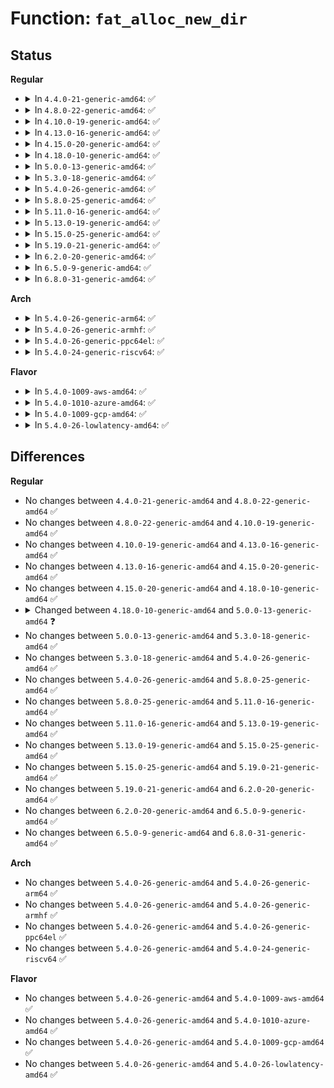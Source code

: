 # Function: <code>fat_alloc_new_dir</code>

## Status
<b>Regular</b>
<ul>
<li>
<details>
<summary>In <code>4.4.0-21-generic-amd64</code>: ✅</summary>

```c
int fat_alloc_new_dir(struct inode * dir, struct timespec * ts)
```

```json
{
  "name": "fat_alloc_new_dir",
  "collision_type": "Unique Global",
  "inline_type": "No",
  "funcs": [
    {
      "addr": 18446744071581951376,
      "name": "fat_alloc_new_dir",
      "external": true,
      "loc": "fs/fat/dir.c:1133",
      "file": "fs/fat/dir.c",
      "inline": "seen, unknown",
      "caller_inline": [],
      "caller_func": [
        "fs/fat/namei_vfat.c:vfat_mkdir"
      ]
    }
  ],
  "symbols": [
    {
      "addr": 18446744071581951376,
      "name": "fat_alloc_new_dir",
      "section": ".text",
      "bind": "STB_GLOBAL",
      "size": 541
    }
  ]
}
```
</details>
</li>
<li>
<details>
<summary>In <code>4.8.0-22-generic-amd64</code>: ✅</summary>

```c
int fat_alloc_new_dir(struct inode * dir, struct timespec * ts)
```

```json
{
  "name": "fat_alloc_new_dir",
  "collision_type": "Unique Global",
  "inline_type": "No",
  "funcs": [
    {
      "addr": 18446744071582161872,
      "name": "fat_alloc_new_dir",
      "external": true,
      "loc": "fs/fat/dir.c:1133",
      "file": "fs/fat/dir.c",
      "inline": "seen, unknown",
      "caller_inline": [],
      "caller_func": [
        "fs/fat/namei_vfat.c:vfat_mkdir"
      ]
    }
  ],
  "symbols": [
    {
      "addr": 18446744071582161872,
      "name": "fat_alloc_new_dir",
      "section": ".text",
      "bind": "STB_GLOBAL",
      "size": 545
    }
  ]
}
```
</details>
</li>
<li>
<details>
<summary>In <code>4.10.0-19-generic-amd64</code>: ✅</summary>

```c
int fat_alloc_new_dir(struct inode * dir, struct timespec * ts)
```

```json
{
  "name": "fat_alloc_new_dir",
  "collision_type": "Unique Global",
  "inline_type": "No",
  "funcs": [
    {
      "addr": 18446744071582251280,
      "name": "fat_alloc_new_dir",
      "external": true,
      "loc": "fs/fat/dir.c:1133",
      "file": "fs/fat/dir.c",
      "inline": "seen, unknown",
      "caller_inline": [],
      "caller_func": [
        "fs/fat/namei_vfat.c:vfat_mkdir"
      ]
    }
  ],
  "symbols": [
    {
      "addr": 18446744071582251280,
      "name": "fat_alloc_new_dir",
      "section": ".text",
      "bind": "STB_GLOBAL",
      "size": 545
    }
  ]
}
```
</details>
</li>
<li>
<details>
<summary>In <code>4.13.0-16-generic-amd64</code>: ✅</summary>

```c
int fat_alloc_new_dir(struct inode * dir, struct timespec * ts)
```

```json
{
  "name": "fat_alloc_new_dir",
  "collision_type": "Unique Global",
  "inline_type": "No",
  "funcs": [
    {
      "addr": 18446744071582336320,
      "name": "fat_alloc_new_dir",
      "external": true,
      "loc": "fs/fat/dir.c:1133",
      "file": "fs/fat/dir.c",
      "inline": "seen, unknown",
      "caller_inline": [],
      "caller_func": [
        "fs/fat/namei_vfat.c:vfat_mkdir"
      ]
    }
  ],
  "symbols": [
    {
      "addr": 18446744071582336320,
      "name": "fat_alloc_new_dir",
      "section": ".text",
      "bind": "STB_GLOBAL",
      "size": 533
    }
  ]
}
```
</details>
</li>
<li>
<details>
<summary>In <code>4.15.0-20-generic-amd64</code>: ✅</summary>

```c
int fat_alloc_new_dir(struct inode * dir, struct timespec * ts)
```

```json
{
  "name": "fat_alloc_new_dir",
  "collision_type": "Unique Global",
  "inline_type": "No",
  "funcs": [
    {
      "addr": 18446744071582486880,
      "name": "fat_alloc_new_dir",
      "external": true,
      "loc": "fs/fat/dir.c:1132",
      "file": "fs/fat/dir.c",
      "inline": "seen, unknown",
      "caller_inline": [],
      "caller_func": [
        "fs/fat/namei_vfat.c:vfat_mkdir"
      ]
    }
  ],
  "symbols": [
    {
      "addr": 18446744071582486880,
      "name": "fat_alloc_new_dir",
      "section": ".text",
      "bind": "STB_GLOBAL",
      "size": 533
    }
  ]
}
```
</details>
</li>
<li>
<details>
<summary>In <code>4.18.0-10-generic-amd64</code>: ✅</summary>

```c
int fat_alloc_new_dir(struct inode * dir, struct timespec * ts)
```

```json
{
  "name": "fat_alloc_new_dir",
  "collision_type": "Unique Global",
  "inline_type": "No",
  "funcs": [
    {
      "addr": 18446744071582677952,
      "name": "fat_alloc_new_dir",
      "external": true,
      "loc": "fs/fat/dir.c:1133",
      "file": "fs/fat/dir.c",
      "inline": "seen, unknown",
      "caller_inline": [],
      "caller_func": [
        "fs/fat/namei_vfat.c:vfat_mkdir"
      ]
    }
  ],
  "symbols": [
    {
      "addr": 18446744071582677952,
      "name": "fat_alloc_new_dir",
      "section": ".text",
      "bind": "STB_GLOBAL",
      "size": 538
    }
  ]
}
```
</details>
</li>
<li>
<details>
<summary>In <code>5.0.0-13-generic-amd64</code>: ✅</summary>

```c
int fat_alloc_new_dir(struct inode * dir, struct timespec64 * ts)
```

```json
{
  "name": "fat_alloc_new_dir",
  "collision_type": "Unique Global",
  "inline_type": "No",
  "funcs": [
    {
      "addr": 18446744071582779824,
      "name": "fat_alloc_new_dir",
      "external": true,
      "loc": "fs/fat/dir.c:1135",
      "file": "fs/fat/dir.c",
      "inline": "seen, unknown",
      "caller_inline": [],
      "caller_func": [
        "fs/fat/namei_vfat.c:vfat_mkdir"
      ]
    }
  ],
  "symbols": [
    {
      "addr": 18446744071582779824,
      "name": "fat_alloc_new_dir",
      "section": ".text",
      "bind": "STB_GLOBAL",
      "size": 538
    }
  ]
}
```
</details>
</li>
<li>
<details>
<summary>In <code>5.3.0-18-generic-amd64</code>: ✅</summary>

```c
int fat_alloc_new_dir(struct inode * dir, struct timespec64 * ts)
```

```json
{
  "name": "fat_alloc_new_dir",
  "collision_type": "Unique Global",
  "inline_type": "No",
  "funcs": [
    {
      "addr": 18446744071582953984,
      "name": "fat_alloc_new_dir",
      "external": true,
      "loc": "fs/fat/dir.c:1136",
      "file": "fs/fat/dir.c",
      "inline": "seen, unknown",
      "caller_inline": [],
      "caller_func": [
        "fs/fat/namei_vfat.c:vfat_mkdir"
      ]
    }
  ],
  "symbols": [
    {
      "addr": 18446744071582953984,
      "name": "fat_alloc_new_dir",
      "section": ".text",
      "bind": "STB_GLOBAL",
      "size": 538
    }
  ]
}
```
</details>
</li>
<li>
<details>
<summary>In <code>5.4.0-26-generic-amd64</code>: ✅</summary>

```c
int fat_alloc_new_dir(struct inode * dir, struct timespec64 * ts)
```

```json
{
  "name": "fat_alloc_new_dir",
  "collision_type": "Unique Global",
  "inline_type": "No",
  "funcs": [
    {
      "addr": 18446744071583060592,
      "name": "fat_alloc_new_dir",
      "external": true,
      "loc": "fs/fat/dir.c:1137",
      "file": "fs/fat/dir.c",
      "inline": "seen, unknown",
      "caller_inline": [],
      "caller_func": [
        "fs/fat/namei_vfat.c:vfat_mkdir"
      ]
    }
  ],
  "symbols": [
    {
      "addr": 18446744071583060592,
      "name": "fat_alloc_new_dir",
      "section": ".text",
      "bind": "STB_GLOBAL",
      "size": 589
    }
  ]
}
```
</details>
</li>
<li>
<details>
<summary>In <code>5.8.0-25-generic-amd64</code>: ✅</summary>

```c
int fat_alloc_new_dir(struct inode * dir, struct timespec64 * ts)
```

```json
{
  "name": "fat_alloc_new_dir",
  "collision_type": "Unique Global",
  "inline_type": "No",
  "funcs": [
    {
      "addr": 18446744071583380000,
      "name": "fat_alloc_new_dir",
      "external": true,
      "loc": "fs/fat/dir.c:1133",
      "file": "fs/fat/dir.c",
      "inline": "seen, unknown",
      "caller_inline": [],
      "caller_func": [
        "fs/fat/namei_vfat.c:vfat_mkdir"
      ]
    }
  ],
  "symbols": [
    {
      "addr": 18446744071583380000,
      "name": "fat_alloc_new_dir",
      "section": ".text",
      "bind": "STB_GLOBAL",
      "size": 592
    }
  ]
}
```
</details>
</li>
<li>
<details>
<summary>In <code>5.11.0-16-generic-amd64</code>: ✅</summary>

```c
int fat_alloc_new_dir(struct inode * dir, struct timespec64 * ts)
```

```json
{
  "name": "fat_alloc_new_dir",
  "collision_type": "Unique Global",
  "inline_type": "No",
  "funcs": [
    {
      "addr": 18446744071583495888,
      "name": "fat_alloc_new_dir",
      "external": true,
      "loc": "fs/fat/dir.c:1133",
      "file": "fs/fat/dir.c",
      "inline": "seen, unknown",
      "caller_inline": [],
      "caller_func": [
        "fs/fat/namei_vfat.c:vfat_mkdir"
      ]
    }
  ],
  "symbols": [
    {
      "addr": 18446744071583495888,
      "name": "fat_alloc_new_dir",
      "section": ".text",
      "bind": "STB_GLOBAL",
      "size": 592
    }
  ]
}
```
</details>
</li>
<li>
<details>
<summary>In <code>5.13.0-19-generic-amd64</code>: ✅</summary>

```c
int fat_alloc_new_dir(struct inode * dir, struct timespec64 * ts)
```

```json
{
  "name": "fat_alloc_new_dir",
  "collision_type": "Unique Global",
  "inline_type": "No",
  "funcs": [
    {
      "addr": 18446744071583517600,
      "name": "fat_alloc_new_dir",
      "external": true,
      "loc": "fs/fat/dir.c:1133",
      "file": "fs/fat/dir.c",
      "inline": "seen, unknown",
      "caller_inline": [],
      "caller_func": [
        "fs/fat/namei_vfat.c:vfat_mkdir"
      ]
    }
  ],
  "symbols": [
    {
      "addr": 18446744071583517600,
      "name": "fat_alloc_new_dir",
      "section": ".text",
      "bind": "STB_GLOBAL",
      "size": 574
    }
  ]
}
```
</details>
</li>
<li>
<details>
<summary>In <code>5.15.0-25-generic-amd64</code>: ✅</summary>

```c
int fat_alloc_new_dir(struct inode * dir, struct timespec64 * ts)
```

```json
{
  "name": "fat_alloc_new_dir",
  "collision_type": "Unique Global",
  "inline_type": "No",
  "funcs": [
    {
      "addr": 18446744071583873248,
      "name": "fat_alloc_new_dir",
      "external": true,
      "loc": "fs/fat/dir.c:1133",
      "file": "fs/fat/dir.c",
      "inline": "seen, unknown",
      "caller_inline": [],
      "caller_func": [
        "fs/fat/namei_vfat.c:vfat_mkdir"
      ]
    }
  ],
  "symbols": [
    {
      "addr": 18446744071583873248,
      "name": "fat_alloc_new_dir",
      "section": ".text",
      "bind": "STB_GLOBAL",
      "size": 574
    }
  ]
}
```
</details>
</li>
<li>
<details>
<summary>In <code>5.19.0-21-generic-amd64</code>: ✅</summary>

```c
int fat_alloc_new_dir(struct inode * dir, struct timespec64 * ts)
```

```json
{
  "name": "fat_alloc_new_dir",
  "collision_type": "Unique Global",
  "inline_type": "No",
  "funcs": [
    {
      "addr": 18446744071584448128,
      "name": "fat_alloc_new_dir",
      "external": true,
      "loc": "fs/fat/dir.c:1133",
      "file": "fs/fat/dir.c",
      "inline": "seen, unknown",
      "caller_inline": [],
      "caller_func": [
        "fs/fat/namei_vfat.c:vfat_mkdir"
      ]
    }
  ],
  "symbols": [
    {
      "addr": 18446744071584448128,
      "name": "fat_alloc_new_dir",
      "section": ".text",
      "bind": "STB_GLOBAL",
      "size": 595
    }
  ]
}
```
</details>
</li>
<li>
<details>
<summary>In <code>6.2.0-20-generic-amd64</code>: ✅</summary>

```c
int fat_alloc_new_dir(struct inode * dir, struct timespec64 * ts)
```

```json
{
  "name": "fat_alloc_new_dir",
  "collision_type": "Unique Global",
  "inline_type": "No",
  "funcs": [
    {
      "addr": 18446744071585110704,
      "name": "fat_alloc_new_dir",
      "external": true,
      "loc": "fs/fat/dir.c:1133",
      "file": "fs/fat/dir.c",
      "inline": "seen, unknown",
      "caller_inline": [],
      "caller_func": [
        "fs/fat/namei_vfat.c:vfat_mkdir"
      ]
    }
  ],
  "symbols": [
    {
      "addr": 18446744071585110704,
      "name": "fat_alloc_new_dir",
      "section": ".text",
      "bind": "STB_GLOBAL",
      "size": 602
    }
  ]
}
```
</details>
</li>
<li>
<details>
<summary>In <code>6.5.0-9-generic-amd64</code>: ✅</summary>

```c
int fat_alloc_new_dir(struct inode * dir, struct timespec64 * ts)
```

```json
{
  "name": "fat_alloc_new_dir",
  "collision_type": "Unique Global",
  "inline_type": "No",
  "funcs": [
    {
      "addr": 18446744071585339920,
      "name": "fat_alloc_new_dir",
      "external": true,
      "loc": "fs/fat/dir.c:1133",
      "file": "fs/fat/dir.c",
      "inline": "seen, unknown",
      "caller_inline": [],
      "caller_func": [
        "fs/fat/namei_vfat.c:vfat_mkdir"
      ]
    }
  ],
  "symbols": [
    {
      "addr": 18446744071585339920,
      "name": "fat_alloc_new_dir",
      "section": ".text",
      "bind": "STB_GLOBAL",
      "size": 602
    }
  ]
}
```
</details>
</li>
<li>
<details>
<summary>In <code>6.8.0-31-generic-amd64</code>: ✅</summary>

```c
int fat_alloc_new_dir(struct inode * dir, struct timespec64 * ts)
```

```json
{
  "name": "fat_alloc_new_dir",
  "collision_type": "Unique Global",
  "inline_type": "No",
  "funcs": [
    {
      "addr": 18446744071585574608,
      "name": "fat_alloc_new_dir",
      "external": true,
      "loc": "fs/fat/dir.c:1133",
      "file": "fs/fat/dir.c",
      "inline": "seen, unknown",
      "caller_inline": [],
      "caller_func": [
        "fs/fat/namei_vfat.c:vfat_mkdir"
      ]
    }
  ],
  "symbols": [
    {
      "addr": 18446744071585574608,
      "name": "fat_alloc_new_dir",
      "section": ".text",
      "bind": "STB_GLOBAL",
      "size": 617
    }
  ]
}
```
</details>
</li>
</ul>
<b>Arch</b>
<ul>
<li>
<details>
<summary>In <code>5.4.0-26-generic-arm64</code>: ✅</summary>

```c
int fat_alloc_new_dir(struct inode * dir, struct timespec64 * ts)
```

```json
{
  "name": "fat_alloc_new_dir",
  "collision_type": "Unique Global",
  "inline_type": "No",
  "funcs": [
    {
      "addr": 18446603336494761504,
      "name": "fat_alloc_new_dir",
      "external": true,
      "loc": "fs/fat/dir.c:1137",
      "file": "fs/fat/dir.c",
      "inline": "seen, unknown",
      "caller_inline": [],
      "caller_func": [
        "fs/fat/namei_vfat.c:vfat_mkdir"
      ]
    }
  ],
  "symbols": [
    {
      "addr": 18446603336494761504,
      "name": "fat_alloc_new_dir",
      "section": ".text",
      "bind": "STB_GLOBAL",
      "size": 616
    }
  ]
}
```
</details>
</li>
<li>
<details>
<summary>In <code>5.4.0-26-generic-armhf</code>: ✅</summary>

```c
int fat_alloc_new_dir(struct inode * dir, struct timespec64 * ts)
```

```json
{
  "name": "fat_alloc_new_dir",
  "collision_type": "Unique Global",
  "inline_type": "No",
  "funcs": [
    {
      "addr": 3228185324,
      "name": "fat_alloc_new_dir",
      "external": true,
      "loc": "fs/fat/dir.c:1137",
      "file": "fs/fat/dir.c",
      "inline": "seen, unknown",
      "caller_inline": [],
      "caller_func": [
        "fs/fat/namei_vfat.c:vfat_mkdir"
      ]
    }
  ],
  "symbols": [
    {
      "addr": 3228185324,
      "name": "fat_alloc_new_dir",
      "section": ".text",
      "bind": "STB_GLOBAL",
      "size": 676
    }
  ]
}
```
</details>
</li>
<li>
<details>
<summary>In <code>5.4.0-26-generic-ppc64el</code>: ✅</summary>

```c
int fat_alloc_new_dir(struct inode * dir, struct timespec64 * ts)
```

```json
{
  "name": "fat_alloc_new_dir",
  "collision_type": "Unique Global",
  "inline_type": "No",
  "funcs": [
    {
      "addr": 13835058055288594448,
      "name": "fat_alloc_new_dir",
      "external": true,
      "loc": "fs/fat/dir.c:1137",
      "file": "fs/fat/dir.c",
      "inline": "seen, unknown",
      "caller_inline": [],
      "caller_func": [
        "fs/fat/namei_vfat.c:vfat_mkdir"
      ]
    }
  ],
  "symbols": [
    {
      "addr": 13835058055288594448,
      "name": "fat_alloc_new_dir",
      "section": ".text",
      "bind": "STB_GLOBAL",
      "size": 748
    }
  ]
}
```
</details>
</li>
<li>
<details>
<summary>In <code>5.4.0-24-generic-riscv64</code>: ✅</summary>

```c
int fat_alloc_new_dir(struct inode * dir, struct timespec64 * ts)
```

```json
{
  "name": "fat_alloc_new_dir",
  "collision_type": "Unique Global",
  "inline_type": "No",
  "funcs": [
    {
      "addr": 18446743936274101456,
      "name": "fat_alloc_new_dir",
      "external": true,
      "loc": "fs/fat/dir.c:1137",
      "file": "fs/fat/dir.c",
      "inline": "seen, unknown",
      "caller_inline": [],
      "caller_func": [
        "fs/fat/namei_vfat.c:vfat_mkdir"
      ]
    }
  ],
  "symbols": [
    {
      "addr": 18446743936274101456,
      "name": "fat_alloc_new_dir",
      "section": ".text",
      "bind": "STB_GLOBAL",
      "size": 672
    }
  ]
}
```
</details>
</li>
</ul>
<b>Flavor</b>
<ul>
<li>
<details>
<summary>In <code>5.4.0-1009-aws-amd64</code>: ✅</summary>

```c
int fat_alloc_new_dir(struct inode * dir, struct timespec64 * ts)
```

```json
{
  "name": "fat_alloc_new_dir",
  "collision_type": "Unique Global",
  "inline_type": "No",
  "funcs": [
    {
      "addr": 18446744071583029328,
      "name": "fat_alloc_new_dir",
      "external": true,
      "loc": "fs/fat/dir.c:1137",
      "file": "fs/fat/dir.c",
      "inline": "seen, unknown",
      "caller_inline": [],
      "caller_func": [
        "fs/fat/namei_vfat.c:vfat_mkdir"
      ]
    }
  ],
  "symbols": [
    {
      "addr": 18446744071583029328,
      "name": "fat_alloc_new_dir",
      "section": ".text",
      "bind": "STB_GLOBAL",
      "size": 589
    }
  ]
}
```
</details>
</li>
<li>
<details>
<summary>In <code>5.4.0-1010-azure-amd64</code>: ✅</summary>

```c
int fat_alloc_new_dir(struct inode * dir, struct timespec64 * ts)
```

```json
{
  "name": "fat_alloc_new_dir",
  "collision_type": "Unique Global",
  "inline_type": "No",
  "funcs": [
    {
      "addr": 18446744071582966480,
      "name": "fat_alloc_new_dir",
      "external": true,
      "loc": "fs/fat/dir.c:1137",
      "file": "fs/fat/dir.c",
      "inline": "seen, unknown",
      "caller_inline": [],
      "caller_func": [
        "fs/fat/namei_vfat.c:vfat_mkdir"
      ]
    }
  ],
  "symbols": [
    {
      "addr": 18446744071582966480,
      "name": "fat_alloc_new_dir",
      "section": ".text",
      "bind": "STB_GLOBAL",
      "size": 589
    }
  ]
}
```
</details>
</li>
<li>
<details>
<summary>In <code>5.4.0-1009-gcp-amd64</code>: ✅</summary>

```c
int fat_alloc_new_dir(struct inode * dir, struct timespec64 * ts)
```

```json
{
  "name": "fat_alloc_new_dir",
  "collision_type": "Unique Global",
  "inline_type": "No",
  "funcs": [
    {
      "addr": 18446744071583017936,
      "name": "fat_alloc_new_dir",
      "external": true,
      "loc": "fs/fat/dir.c:1137",
      "file": "fs/fat/dir.c",
      "inline": "seen, unknown",
      "caller_inline": [],
      "caller_func": [
        "fs/fat/namei_vfat.c:vfat_mkdir"
      ]
    }
  ],
  "symbols": [
    {
      "addr": 18446744071583017936,
      "name": "fat_alloc_new_dir",
      "section": ".text",
      "bind": "STB_GLOBAL",
      "size": 589
    }
  ]
}
```
</details>
</li>
<li>
<details>
<summary>In <code>5.4.0-26-lowlatency-amd64</code>: ✅</summary>

```c
int fat_alloc_new_dir(struct inode * dir, struct timespec64 * ts)
```

```json
{
  "name": "fat_alloc_new_dir",
  "collision_type": "Unique Global",
  "inline_type": "No",
  "funcs": [
    {
      "addr": 18446744071583107104,
      "name": "fat_alloc_new_dir",
      "external": true,
      "loc": "fs/fat/dir.c:1137",
      "file": "fs/fat/dir.c",
      "inline": "seen, unknown",
      "caller_inline": [],
      "caller_func": [
        "fs/fat/namei_vfat.c:vfat_mkdir"
      ]
    }
  ],
  "symbols": [
    {
      "addr": 18446744071583107104,
      "name": "fat_alloc_new_dir",
      "section": ".text",
      "bind": "STB_GLOBAL",
      "size": 569
    }
  ]
}
```
</details>
</li>
</ul>

## Differences
<b>Regular</b>
<ul>
<li>
No changes between <code>4.4.0-21-generic-amd64</code> and <code>4.8.0-22-generic-amd64</code> ✅
</li>
<li>
No changes between <code>4.8.0-22-generic-amd64</code> and <code>4.10.0-19-generic-amd64</code> ✅
</li>
<li>
No changes between <code>4.10.0-19-generic-amd64</code> and <code>4.13.0-16-generic-amd64</code> ✅
</li>
<li>
No changes between <code>4.13.0-16-generic-amd64</code> and <code>4.15.0-20-generic-amd64</code> ✅
</li>
<li>
No changes between <code>4.15.0-20-generic-amd64</code> and <code>4.18.0-10-generic-amd64</code> ✅
</li>
<li>
<details>
<summary>Changed between <code>4.18.0-10-generic-amd64</code> and <code>5.0.0-13-generic-amd64</code> ❓</summary>
<ul>
<li>
<b>Param type changed. </b>
<code>struct timespec * ts</code> ➡️ <code>struct timespec64 * ts</code>
</li>
</ul>
</details>
</li>
<li>
No changes between <code>5.0.0-13-generic-amd64</code> and <code>5.3.0-18-generic-amd64</code> ✅
</li>
<li>
No changes between <code>5.3.0-18-generic-amd64</code> and <code>5.4.0-26-generic-amd64</code> ✅
</li>
<li>
No changes between <code>5.4.0-26-generic-amd64</code> and <code>5.8.0-25-generic-amd64</code> ✅
</li>
<li>
No changes between <code>5.8.0-25-generic-amd64</code> and <code>5.11.0-16-generic-amd64</code> ✅
</li>
<li>
No changes between <code>5.11.0-16-generic-amd64</code> and <code>5.13.0-19-generic-amd64</code> ✅
</li>
<li>
No changes between <code>5.13.0-19-generic-amd64</code> and <code>5.15.0-25-generic-amd64</code> ✅
</li>
<li>
No changes between <code>5.15.0-25-generic-amd64</code> and <code>5.19.0-21-generic-amd64</code> ✅
</li>
<li>
No changes between <code>5.19.0-21-generic-amd64</code> and <code>6.2.0-20-generic-amd64</code> ✅
</li>
<li>
No changes between <code>6.2.0-20-generic-amd64</code> and <code>6.5.0-9-generic-amd64</code> ✅
</li>
<li>
No changes between <code>6.5.0-9-generic-amd64</code> and <code>6.8.0-31-generic-amd64</code> ✅
</li>
</ul>
<b>Arch</b>
<ul>
<li>
No changes between <code>5.4.0-26-generic-amd64</code> and <code>5.4.0-26-generic-arm64</code> ✅
</li>
<li>
No changes between <code>5.4.0-26-generic-amd64</code> and <code>5.4.0-26-generic-armhf</code> ✅
</li>
<li>
No changes between <code>5.4.0-26-generic-amd64</code> and <code>5.4.0-26-generic-ppc64el</code> ✅
</li>
<li>
No changes between <code>5.4.0-26-generic-amd64</code> and <code>5.4.0-24-generic-riscv64</code> ✅
</li>
</ul>
<b>Flavor</b>
<ul>
<li>
No changes between <code>5.4.0-26-generic-amd64</code> and <code>5.4.0-1009-aws-amd64</code> ✅
</li>
<li>
No changes between <code>5.4.0-26-generic-amd64</code> and <code>5.4.0-1010-azure-amd64</code> ✅
</li>
<li>
No changes between <code>5.4.0-26-generic-amd64</code> and <code>5.4.0-1009-gcp-amd64</code> ✅
</li>
<li>
No changes between <code>5.4.0-26-generic-amd64</code> and <code>5.4.0-26-lowlatency-amd64</code> ✅
</li>
</ul>

